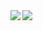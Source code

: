 <a href="https://github-readme-stats.vercel.app/api?username=bryanseah234&show_icons=true&theme=nightowl&count_private=true">
  <img align="left" src="https://github-readme-stats.vercel.app/api?username=bryanseah234&show_icons=true&theme=nightowl&count_private=true" />
</a>

<a href="https://github-readme-stats.vercel.app/api/top-langs/?username=bryanseah234&show_icons=true&theme=nightowl">
  <img align="left" src="https://github-readme-stats.vercel.app/api/top-langs/?username=bryanseah234&show_icons=true&theme=nightowl" />
</a>

